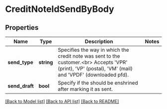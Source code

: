 # CreditNoteIdSendByBody

## Properties
Name | Type | Description | Notes
------------ | ------------- | ------------- | -------------
**send_type** | **string** | Specifies the way in which the credit note was sent to the customer.&lt;br&gt;       Accepts &#x27;VPR&#x27; (print), &#x27;VP&#x27; (postal), &#x27;VM&#x27; (mail) and &#x27;VPDF&#x27; (downloaded pfd). | 
**send_draft** | **bool** | Specify if the should be enshrined after marking it as sent. | 

[[Back to Model list]](../../README.md#documentation-for-models) [[Back to API list]](../../README.md#documentation-for-api-endpoints) [[Back to README]](../../README.md)

